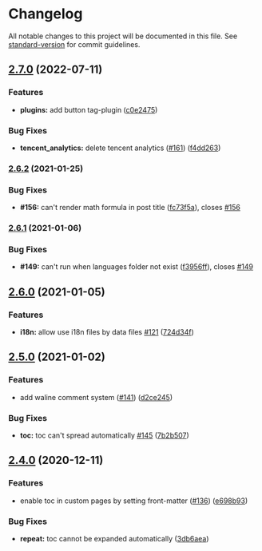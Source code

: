 # Changelog

All notable changes to this project will be documented in this file. See [standard-version](https://github.com/conventional-changelog/standard-version) for commit guidelines.

## [2.7.0](https://github.com/liuyib/hexo-theme-stun/compare/v2.4.0...v2.7.0) (2022-07-11)

### Features

* **plugins:** add button tag-plugin ([c0e2475](https://github.com/liuyib/hexo-theme-stun/commit/c0e2475eee7ff01e4daed66bed2ec3ca69fe84a4))

### Bug Fixes

* **tencent_analytics:** delete tencent analytics ([#161](https://github.com/liuyib/hexo-theme-stun/issues/161)) ([f4dd263](https://github.com/liuyib/hexo-theme-stun/commit/f4dd263f6864dfb6af218fda8ce3fef4530b1b85))

### [2.6.2](https://github.com/liuyib/hexo-theme-stun/compare/v2.6.1...v2.6.2) (2021-01-25)


### Bug Fixes

* **#156:** can't render math formula in post title ([fc73f5a](https://github.com/liuyib/hexo-theme-stun/commit/fc73f5a14e3e511ce357b6e3b22e96891d937ac9)), closes [#156](https://github.com/liuyib/hexo-theme-stun/issues/156)

### [2.6.1](https://github.com/liuyib/hexo-theme-stun/compare/v2.6.0...v2.6.1) (2021-01-06)


### Bug Fixes

* **#149:** can't run when languages folder not exist ([f3956ff](https://github.com/liuyib/hexo-theme-stun/commit/f3956fffe81f0de4d7f4a455ce69b265fb474198)), closes [#149](https://github.com/liuyib/hexo-theme-stun/issues/149)

## [2.6.0](https://github.com/liuyib/hexo-theme-stun/compare/v2.5.0...v2.6.0) (2021-01-05)


### Features

* **i18n:** allow use i18n files by data files [#121](https://github.com/liuyib/hexo-theme-stun/issues/121) ([724d34f](https://github.com/liuyib/hexo-theme-stun/commit/724d34f353d76a2bce17058f2ad6346a74ef0536))

## [2.5.0](https://github.com/liuyib/hexo-theme-stun/compare/v2.4.0...v2.5.0) (2021-01-02)


### Features

* add waline comment system ([#141](https://github.com/liuyib/hexo-theme-stun/issues/141)) ([d2ce245](https://github.com/liuyib/hexo-theme-stun/commit/d2ce245ed7d57f6ca9cf66e89a5edbe1bd877f1b))


### Bug Fixes

* **toc:** toc can't spread automatically [#145](https://github.com/liuyib/hexo-theme-stun/issues/145) ([7b2b507](https://github.com/liuyib/hexo-theme-stun/commit/7b2b507b6f0ba2ed746d69f38130bcf5acf41308))

## [2.4.0](https://github.com/liuyib/hexo-theme-stun/compare/v2.3.0...v2.4.0) (2020-12-11)


### Features

* enable toc in custom pages by setting front-matter ([#136](https://github.com/liuyib/hexo-theme-stun/issues/136)) ([e698b93](https://github.com/liuyib/hexo-theme-stun/commit/e698b938752c668901c5e7d3dde943e172b45060))


### Bug Fixes

* **repeat:** toc cannot be expanded automatically ([3db6aea](https://github.com/liuyib/hexo-theme-stun/commit/3db6aea8924015b8ea04a09c94a4dbc9958a562d))
